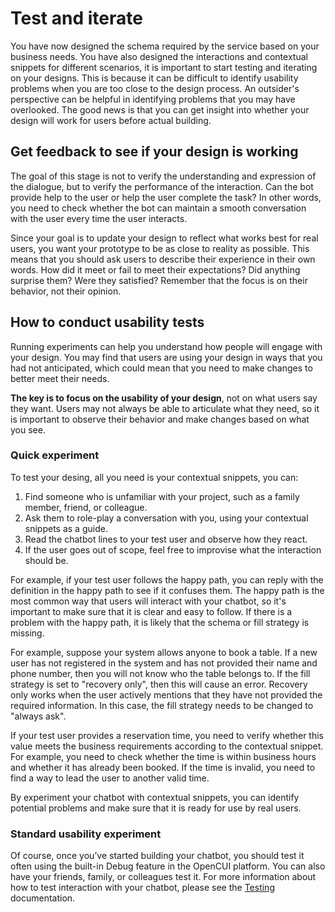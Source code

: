 # Test and iterate

You have now designed the schema required by the service based on your business needs. You have also designed the interactions and contextual snippets for different scenarios, it is important to start testing and iterating on your designs. This is because it can be difficult to identify usability problems when you are too close to the design process. An outsider's perspective can be helpful in identifying problems that you may have overlooked. The good news is that you can get insight into whether your design will work for users before actual building. 

## Get feedback to see if your design is working

The goal of this stage is not to verify the understanding and expression of the dialogue, but to verify the performance of the interaction. Can the bot provide help to the user or help the user complete the task? In other words, you need to check whether the bot can maintain a smooth conversation with the user every time the user interacts.

Since your goal is to update your design to reflect what works best for real users, you want your prototype to be as close to reality as possible. This means that you should ask users to describe their experience in their own words. How did it meet or fail to meet their expectations? Did anything surprise them? Were they satisfied? Remember that the focus is on their behavior, not their opinion.

## How to conduct usability tests 

Running experiments can help you understand how people will engage with your design. You may find that users are using your design in ways that you had not anticipated, which could mean that you need to make changes to better meet their needs.

**The key is to focus on the usability of your design**, not on what users say they want. Users may not always be able to articulate what they need, so it is important to observe their behavior and make changes based on what you see.

### Quick experiment

To test your desing, all you need is your contextual snippets, you can: 
1. Find someone who is unfamiliar with your project, such as a family member, friend, or colleague.
2. Ask them to role-play a conversation with you, using your contextual snippets as a guide.
3. Read the chatbot lines to your test user and observe how they react.
4. If the user goes out of scope, feel free to improvise what the interaction should be.

For example, if your test user follows the happy path, you can reply with the definition in the happy path to see if it confuses them. The happy path is the most common way that users will interact with your chatbot, so it's important to make sure that it is clear and easy to follow. If there is a problem with the happy path, it is likely that the schema or fill strategy is missing.

For example, suppose your system allows anyone to book a table. If a new user has not registered in the system and has not provided their name and phone number, then you will not know who the table belongs to. If the fill strategy is set to "recovery only", then this will cause an error. Recovery only works when the user actively mentions that they have not provided the required information. In this case, the fill strategy needs to be changed to "always ask".

If your test user provides a reservation time, you need to verify whether this value meets the business requirements according to the contextual snippet. For example, you need to check whether the time is within business hours and whether it has already been booked. If the time is invalid, you need to find a way to lead the user to another valid time.

By experiment your chatbot with contextual snippets, you can identify potential problems and make sure that it is ready for use by real users.

### Standard usability experiment

Of course, once you’ve started building your chatbot, you should test it often using the built-in Debug feature in the OpenCUI platform. You can also have your friends, family, or colleagues test it. For more information about how to test interaction with your chatbot, please see the [Testing](../platform/testing.md) documentation.
